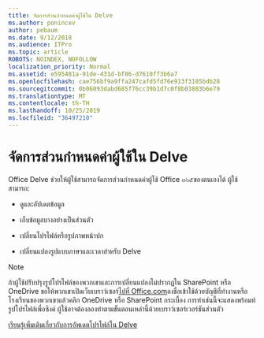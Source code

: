 ```yaml
---
title: จัดการส่วนกำหนดค่าผู้ใช้ใน Delve
ms.author: ponincev
author: pebaum
ms.date: 9/12/2018
ms.audience: ITPro
ms.topic: article
ROBOTS: NOINDEX, NOFOLLOW
localization_priority: Normal
ms.assetid: e595481a-91de-431d-bf86-d7610ff3b6a7
ms.openlocfilehash: cae756bf9a9ffa247cafd5fd76e913f3185bdb28
ms.sourcegitcommit: 0b06093dabd685f76cc39b1d7c0f8b03883b6e79
ms.translationtype: MT
ms.contentlocale: th-TH
ms.lasthandoff: 10/25/2019
ms.locfileid: "36497210"
---
```

# <a name="manage-user-profiles-in-delve"></a>จัดการส่วนกำหนดค่าผู้ใช้ใน Delve

Office Delve ช่วยให้ผู้ใช้สามารถจัดการส่วนกำหนดค่าผู้ใช้ Office ๓๖๕ของตนเองได้ ผู้ใช้สามารถ:
  
- ดูและอัปเดตข้อมูล
    
- เก็บข้อมูลบางอย่างเป็นส่วนตัว
    
- เปลี่ยนโปรไฟล์หรือรูปภาพหน้าปก
    
- เปลี่ยนแปลงรูปแบบภาษาและเวลาสำหรับ Delve
    
> [!NOTE]
> ถ้าผู้ใช้ปรับปรุงรูปโปรไฟล์ของพวกเขาและการเปลี่ยนแปลงไม่ปรากฏใน SharePoint หรือ OneDrive ขอให้พวกเขาเปิดเว็บเบราว์เซอร์[ไปที่ Office.com](https://www.office.com)ลงชื่อเข้าใช้ด้วยบัญชีที่ทำงานหรือโรงเรียนของพวกเขาแล้วคลิก OneDrive หรือ SharePoint กระเบื้อง การทำเช่นนี้จะแสดงพร้อมท์รูปโปรไฟล์เพื่อซิงค์ ผู้ใช้อาจต้องลองทำตามขั้นตอนเหล่านี้ด้วยเบราว์เซอร์เวอร์ชันส่วนตัว 
  
[เรียนรู้เพิ่มเติมเกี่ยวกับการอัพเดตโปรไฟล์ใน Delve](https://go.microsoft.com/fwlink/?linkid=735070)
  

